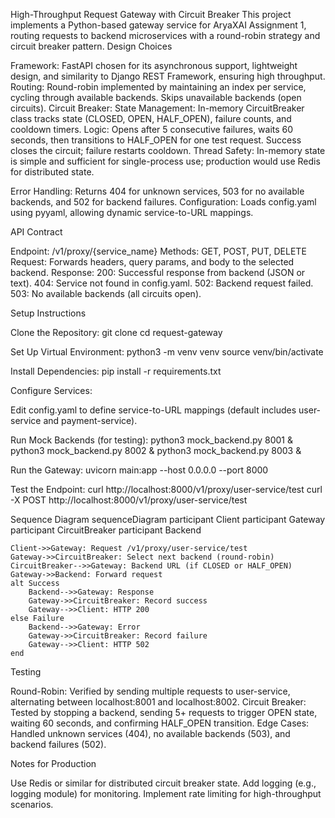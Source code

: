 High-Throughput Request Gateway with Circuit Breaker
This project implements a Python-based gateway service for AryaXAI Assignment 1, routing requests to backend microservices with a round-robin strategy and circuit breaker pattern.
Design Choices

Framework: FastAPI chosen for its asynchronous support, lightweight design, and similarity to Django REST Framework, ensuring high throughput.
Routing: Round-robin implemented by maintaining an index per service, cycling through available backends. Skips unavailable backends (open circuits).
Circuit Breaker:
State Management: In-memory CircuitBreaker class tracks state (CLOSED, OPEN, HALF_OPEN), failure counts, and cooldown timers.
Logic: Opens after 5 consecutive failures, waits 60 seconds, then transitions to HALF_OPEN for one test request. Success closes the circuit; failure restarts cooldown.
Thread Safety: In-memory state is simple and sufficient for single-process use; production would use Redis for distributed state.


Error Handling: Returns 404 for unknown services, 503 for no available backends, and 502 for backend failures.
Configuration: Loads config.yaml using pyyaml, allowing dynamic service-to-URL mappings.

API Contract

Endpoint: /v1/proxy/{service_name}
Methods: GET, POST, PUT, DELETE
Request: Forwards headers, query params, and body to the selected backend.
Response:
200: Successful response from backend (JSON or text).
404: Service not found in config.yaml.
502: Backend request failed.
503: No available backends (all circuits open).



Setup Instructions

Clone the Repository:
git clone <repository-url>
cd request-gateway


Set Up Virtual Environment:
python3 -m venv venv
source venv/bin/activate


Install Dependencies:
pip install -r requirements.txt


Configure Services:

Edit config.yaml to define service-to-URL mappings (default includes user-service and payment-service).


Run Mock Backends (for testing):
python3 mock_backend.py 8001 & python3 mock_backend.py 8002 & python3 mock_backend.py 8003 &


Run the Gateway:
uvicorn main:app --host 0.0.0.0 --port 8000


Test the Endpoint:
curl http://localhost:8000/v1/proxy/user-service/test
curl -X POST http://localhost:8000/v1/proxy/user-service/test



Sequence Diagram
sequenceDiagram
    participant Client
    participant Gateway
    participant CircuitBreaker
    participant Backend

    Client->>Gateway: Request /v1/proxy/user-service/test
    Gateway->>CircuitBreaker: Select next backend (round-robin)
    CircuitBreaker-->>Gateway: Backend URL (if CLOSED or HALF_OPEN)
    Gateway->>Backend: Forward request
    alt Success
        Backend-->>Gateway: Response
        Gateway->>CircuitBreaker: Record success
        Gateway-->>Client: HTTP 200
    else Failure
        Backend-->>Gateway: Error
        Gateway->>CircuitBreaker: Record failure
        Gateway-->>Client: HTTP 502
    end

Testing

Round-Robin: Verified by sending multiple requests to user-service, alternating between localhost:8001 and localhost:8002.
Circuit Breaker: Tested by stopping a backend, sending 5+ requests to trigger OPEN state, waiting 60 seconds, and confirming HALF_OPEN transition.
Edge Cases: Handled unknown services (404), no available backends (503), and backend failures (502).

Notes for Production

Use Redis or similar for distributed circuit breaker state.
Add logging (e.g., logging module) for monitoring.
Implement rate limiting for high-throughput scenarios.
